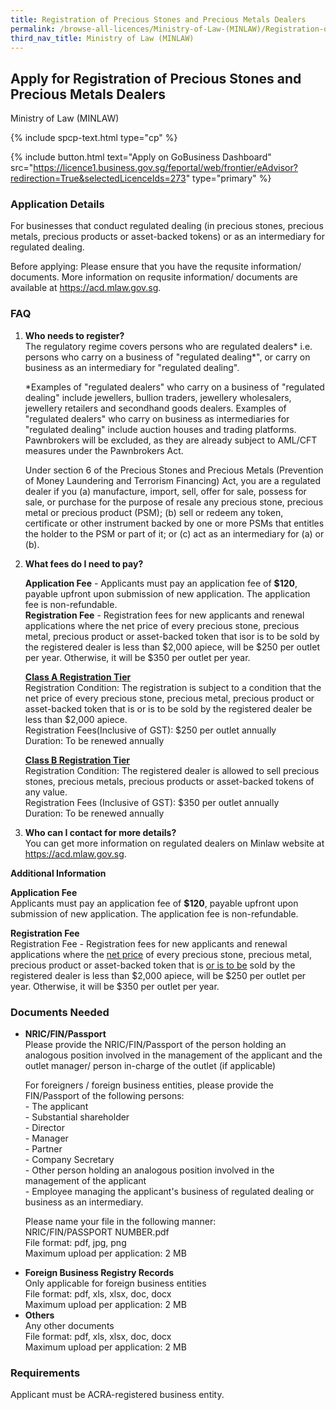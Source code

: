 ```yaml
---
title: Registration of Precious Stones and Precious Metals Dealers
permalink: /browse-all-licences/Ministry-of-Law-(MINLAW)/Registration-of-Precious-Stones-and-Precious-Metals-Dealers
third_nav_title: Ministry of Law (MINLAW)
---
```


## Apply for Registration of Precious Stones and Precious Metals Dealers

Ministry of Law (MINLAW)

{% include spcp-text.html type="cp" %}

{% include button.html text="Apply on GoBusiness Dashboard" src="https://licence1.business.gov.sg/feportal/web/frontier/eAdvisor?redirection=True&selectedLicenceIds=273" type="primary" %}

### Application Details

<p>For businesses that conduct regulated dealing (in precious stones, precious metals, precious products or asset-backed tokens) or as an intermediary for regulated dealing.</p>
 <p>Before applying: Please ensure that you have the requsite information/ documents. More information on requsite information/ documents are available at <a href="https://acd.mlaw.gov.sg/" target="_blank" rel="noopener">https://acd.mlaw.gov.sg</a>.</p>
 <H3>FAQ</H3>
 <ol>
 <li><strong>Who needs to register?</strong><br>
 The regulatory regime covers persons who are regulated dealers* i.e. persons who carry on a business of "regulated dealing*", or carry on business as an intermediary for "regulated dealing".<br>
 <p>*Examples of "regulated dealers" who carry on a business of "regulated dealing" include jewellers, bullion traders, jewellery wholesalers, jewellery retailers and secondhand goods dealers. Examples of "regulated dealers" who carry on business as intermediaries for "regulated dealing" include auction houses and trading platforms. Pawnbrokers will be excluded, as they are already subject to AML/CFT measures under the Pawnbrokers Act.</p>
 <p>Under section 6 of the Precious Stones and Precious Metals (Prevention of Money Laundering and Terrorism Financing) Act, you are a regulated dealer if you (a) manufacture, import, sell, offer for sale, possess for sale, or purchase for the purpose of resale any precious stone, precious metal or precious product (PSM); (b) sell or redeem any token, certificate or other instrument backed by one or more PSMs that entitles the holder to the PSM or part of it; or (c) act as an intermediary for (a) or (b).</p></li>
 <li><strong>What fees do I need to pay?</strong><br>
<p><strong>Application Fee</strong> - Applicants must pay an application fee of <strong>$120</strong>, payable upfront upon submission of new application. The application fee is non-refundable.<br>
 <strong>Registration Fee</strong> - Registration fees for new applicants and renewal applications where the net price of every precious stone, precious metal, precious product or asset-backed token that isor is to be sold by the registered dealer is less than $2,000 apiece, will be $250 per outlet per year. Otherwise, it will be $350 per outlet per year. <br></p>
 <p><Strong><u>Class A Registration Tier</u></Strong><br>
 Registration Condition: The registration is subject to a condition that the net price of every precious stone, precious metal, precious product or asset-backed token that is or is to be sold by the registered dealer be less than $2,000 apiece.<br>
 Registration Fees(Inclusive of GST): $250 per outlet annually<br>
 Duration: To be renewed annually</p>
 <p><Strong><u>Class B Registration Tier</u></Strong><br>
 Registration Condition: The registered dealer is allowed to sell precious stones, precious metals, precious products or asset-backed tokens of any value.<br>
 Registration Fees (Inclusive of GST): $350 per outlet annually<br>
 Duration: To be renewed annually</p></li>
 <li><strong>Who can I contact for more details?</strong><br>
 You can get more information on regulated dealers on Minlaw website at <a href="https://acd.mlaw.gov.sg/" target="_blank" rel="noopener">https://acd.mlaw.gov.sg</a>.</li>
 </ol>

**Additional Information**

<p><strong>Application Fee</strong><br>
Applicants must pay an application fee of <strong>$120</strong>, payable upfront upon submission of new application. The application fee is non-refundable.</p>
<p><strong>Registration Fee</strong><br>
Registration Fee - Registration fees for new applicants and renewal applications where the <u>net price</u> of every precious stone, precious metal, precious product or asset-backed token that is <u>or is to be</u> sold by the registered dealer is less than $2,000 apiece, will be $250 per outlet per year. Otherwise, it will be $350 per outlet per year.</p>

### Documents Needed

<ul>
 <li><strong>NRIC/FIN/Passport</strong><br>
 Please provide the NRIC/FIN/Passport of the person holding an analogous position involved in the management of the applicant and the outlet manager/ person in-charge of the outlet (if applicable)<br>
 <p>For foreigners / foreign business entities, please provide the FIN/Passport of the following persons:<br>
 - The applicant<br>
 - Substantial shareholder<br>
 - Director<br>
 - Manager<br>
 - Partner<br>
 - Company Secretary<br>
 - Other person holding an analogous position involved in the management of the applicant<br>
 - Employee managing the applicant's business of regulated dealing or business as an intermediary.</p>
 <p>Please name your file in the following manner:<br>
NRIC/FIN/PASSPORT NUMBER.pdf<br>
File format: pdf, jpg, png<br>
 Maximum upload per application: 2 MB</p></li>
 <li><strong>Foreign Business Registry Records</strong><br>
 Only applicable for foreign business entities<br>
 File format: pdf, xls, xlsx, doc, docx<br>
 Maximum upload per application: 2 MB</li>
 <li><strong>Others</strong><br>
 Any other documents<br>
 File format: pdf, xls, xlsx, doc, docx<br>
 Maximum upload per application: 2 MB</li>
 </ul>

### Requirements

<p>Applicant must be ACRA-registered business entity.</p>

